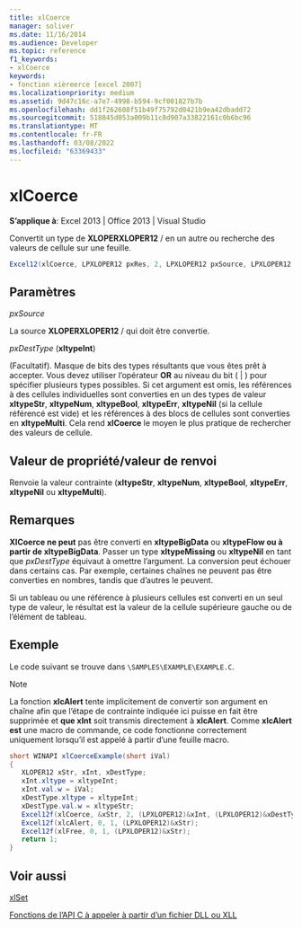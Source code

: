 ```yaml
---
title: xlCoerce
manager: soliver
ms.date: 11/16/2014
ms.audience: Developer
ms.topic: reference
f1_keywords:
- xlCoerce
keywords:
- fonction xièreerce [excel 2007]
ms.localizationpriority: medium
ms.assetid: 9d47c16c-a7e7-4998-b594-9cf001827b7b
ms.openlocfilehash: dd1f262608f51b49f75792d0421b9ea42dbadd72
ms.sourcegitcommit: 518845d053a009b11c8d907a33822161c0b6bc96
ms.translationtype: MT
ms.contentlocale: fr-FR
ms.lasthandoff: 03/08/2022
ms.locfileid: "63369433"
---
```

# <a name="xlcoerce"></a>xlCoerce

 **S’applique à**: Excel 2013 | Office 2013 | Visual Studio
  
Convertit un type de **XLOPERXLOPER12** /  en un autre ou recherche des valeurs de cellule sur une feuille.
  
```cs
Excel12(xlCoerce, LPXLOPER12 pxRes, 2, LPXLOPER12 pxSource, LPXLOPER12 pxDestType);
```

## <a name="parameters"></a>Paramètres

 _pxSource_
  
La source **XLOPERXLOPER12** /  qui doit être convertie.
  
 _pxDestType_ (**xltypeInt**)
  
(Facultatif). Masque de bits des types résultants que vous êtes prêt à accepter. Vous devez utiliser l’opérateur **OR** au niveau du bit ( | ) pour spécifier plusieurs types possibles. Si cet argument est omis, les références à des cellules individuelles sont converties en un des types de valeur **xltypeStr**, **xltypeNum**, **xltypeBool**, **xltypeErr**, **xltypeNil** (si la cellule référencé est vide) et les références à des blocs de cellules sont converties en **xltypeMulti**. Cela rend **xlCoerce** le moyen le plus pratique de rechercher des valeurs de cellule.
  
## <a name="property-valuereturn-value"></a>Valeur de propriété/valeur de renvoi

Renvoie la valeur contrainte (**xltypeStr**, **xltypeNum**, **xltypeBool**, **xltypeErr**, **xltypeNil** ou **xltypeMulti**).
  
## <a name="remarks"></a>Remarques

 **XlCoerce ne peut** pas être converti en **xltypeBigData** ou **xltypeFlow ou à partir de xltypeBigData**. Passer un type **xltypeMissing** ou **xltypeNil** en tant que _pxDestType_ équivaut à omettre l’argument. La conversion peut échouer dans certains cas. Par exemple, certaines chaînes ne peuvent pas être converties en nombres, tandis que d’autres le peuvent.
  
Si un tableau ou une référence à plusieurs cellules est converti en un seul type de valeur, le résultat est la valeur de la cellule supérieure gauche ou de l’élément de tableau.
  
## <a name="example"></a>Exemple

Le code suivant se trouve dans `\SAMPLES\EXAMPLE\EXAMPLE.C`.
  
> [!NOTE]
> La fonction **xlcAlert** tente implicitement de convertir son argument en chaîne afin que l’étape de contrainte indiquée ici puisse en fait être supprimée et **que xInt** soit transmis directement à **xlcAlert**. Comme **xlcAlert est** une macro de commande, ce code fonctionne correctement uniquement lorsqu’il est appelé à partir d’une feuille macro.
  
```cs
short WINAPI xlCoerceExample(short iVal)
{
   XLOPER12 xStr, xInt, xDestType;
   xInt.xltype = xltypeInt;
   xInt.val.w = iVal;
   xDestType.xltype = xltypeInt;
   xDestType.val.w = xltypeStr;
   Excel12f(xlCoerce, &xStr, 2, (LPXLOPER12)&xInt, (LPXLOPER12)&xDestType);
   Excel12f(xlcAlert, 0, 1, (LPXLOPER12)&xStr);
   Excel12f(xlFree, 0, 1, (LPXLOPER12)&xStr);
   return 1;
}
```

## <a name="see-also"></a>Voir aussi

[xlSet](xlset.md)

[Fonctions de l’API C à appeler à partir d’un fichier DLL ou XLL](c-api-functions-that-can-be-called-only-from-a-dll-or-xll.md)
